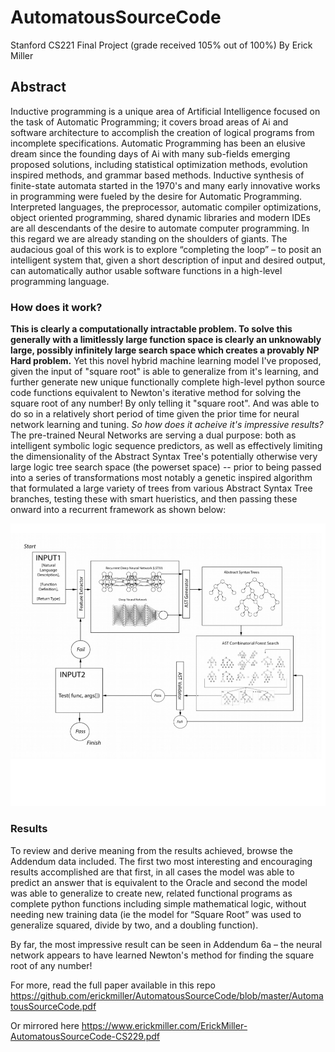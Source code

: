 # AutomatousSourceCode
Stanford CS221 Final Project (grade received 105% out of 100%)
By Erick Miller

## Abstract
Inductive programming is a unique area of Artificial Intelligence focused on the task of Automatic Programming; it covers broad areas of Ai and software architecture to accomplish the creation of logical programs from incomplete specifications. Automatic Programming has been an elusive dream since the founding days of Ai with many sub-fields emerging proposed solutions, including statistical optimization methods, evolution inspired methods, and grammar based methods. Inductive synthesis of finite-state automata started in the 1970's and many early innovative works in programming were fueled by the desire for Automatic Programming. Interpreted languages, the preprocessor, automatic compiler optimizations, object oriented programming, shared dynamic libraries and modern IDEs are all descendants of the desire to automate computer programming. In this regard we are already standing on the shoulders of giants. The audacious goal of this work is to explore “completing the loop” – to posit an intelligent system that, given a short description of input and desired output, can automatically author usable software functions in a high-level programming language.

### How does it work?

**This is clearly a computationally intractable problem. To solve this generally with a limitlessly large function space is clearly an unknowably large, possibly infinitely large search space which creates a provably NP Hard problem.**  Yet this novel hybrid machine learning model I've proposed, given the input of "square root" is able to generalize from it's learning, and further generate new unique functionally complete high-level python source code functions equivalent to Newton's iterative method for solving the square root of any number! By only telling it "square root".  And was able to do so in a relatively short period of time given the prior time for neural network learning and tuning.  *So how does it acheive it's impressive results?*  The pre-trained Neural Networks are serving a dual purpose: both as intelligent symbolic logic sequence predictors, as well as effectively limiting the dimensionality of the Abstract Syntax Tree's potentially otherwise very large logic tree search space (the powerset space) -- prior to being passed into a series of transformations most notably a genetic inspired algorithm that formulated a large variety of trees from various Abstract Syntax Tree branches, testing these with smart hueristics, and then passing these onward into a recurrent framework as shown below:

![Diagram To Accompany Explanation of Recurrent Model / Algorithm](https://github.com/erickmiller/AutomatousSourceCode/blob/master/asc.png)

### Results
To review and derive meaning from the results achieved, browse the Addendum data included. The first two most interesting and encouraging results accomplished are that first, in all cases the model was able to predict an answer that is equivalent to the Oracle and second the model was able to generalize to create new, related functional programs as complete python functions including simple mathematical logic, without needing new training data (ie the model for “Square Root” was used to generalize squared, divide by two, and a doubling function).

By far, the most impressive result can be seen in Addendum 6a – the neural network appears to have learned Newton's method for finding the square root of any number!  

For more, read the full paper available in this repo https://github.com/erickmiller/AutomatousSourceCode/blob/master/AutomatousSourceCode.pdf

Or mirrored here https://www.erickmiller.com/ErickMiller-AutomatousSourceCode-CS229.pdf

